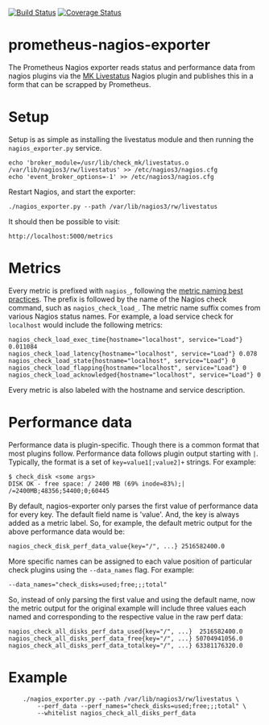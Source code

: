 [![Build Status](https://travis-ci.org/m-lab/prometheus-nagios-exporter.svg?branch=master)](https://travis-ci.org/m-lab/prometheus-nagios-exporter)
[![Coverage Status](https://coveralls.io/repos/github/m-lab/prometheus-nagios-exporter/badge.svg?branch=master)](https://coveralls.io/github/m-lab/prometheus-nagios-exporter?branch=master)

# prometheus-nagios-exporter

The Prometheus Nagios exporter reads status and performance data from nagios
plugins via the [MK Livestatus][livestatus] Nagios plugin and publishes this
in a form that can be scrapped by Prometheus.

[livestatus]: https://mathias-kettner.de/checkmk_livestatus.html

# Setup

Setup is as simple as installing the livestatus module and then running the
`nagios_exporter.py` service.

    echo 'broker_module=/usr/lib/check_mk/livestatus.o /var/lib/nagios3/rw/livestatus' >> /etc/nagios3/nagios.cfg
    echo 'event_broker_options=-1' >> /etc/nagios3/nagios.cfg

Restart Nagios, and start the exporter:

    ./nagios_exporter.py --path /var/lib/nagios3/rw/livestatus

It should then be possible to visit:

    http://localhost:5000/metrics

# Metrics

Every metric is prefixed with `nagios_`, following the [metric naming best
practices][naming]. The prefix is followed by the name of the Nagios check
command, such as `nagios_check_load_`. The metric name suffix comes from various
Nagios status names. For example, a load service check for `localhost` would
include the following metrics:

```
nagios_check_load_exec_time{hostname="localhost", service="Load"} 0.011084
nagios_check_load_latency{hostname="localhost", service="Load"} 0.078
nagios_check_load_state{hostname="localhost", service="Load"} 0
nagios_check_load_flapping{hostname="localhost", service="Load"} 0
nagios_check_load_acknowledged{hostname="localhost", service="Load"} 0
```

Every metric is also labeled with the hostname and service description.

[naming]: https://prometheus.io/docs/practices/naming/

# Performance data

Performance data is plugin-specific. Though there is a common format that most
plugins follow. Performance data follows plugin output starting with `|`.
Typically, the format is a set of `key=value1[;value2]+` strings. For example:

```
$ check_disk <some args>
DISK OK - free space: / 2400 MB (69% inode=83%);| /=2400MB;48356;54400;0;60445
```

By default, nagios-exporter only parses the first value of performance data
for every key. The default field name is 'value'. And, the key is always added
as a metric label. So, for example, the default metric output for the above
performance data would be:

```
nagios_check_disk_perf_data_value{key="/", ...} 2516582400.0
```

More specific names can be assigned to each value position of particular check
plugins using the `--data_names` flag. For example:

```
--data_names="check_disks=used;free;;;total"
```

So, instead of only parsing the first value and using the default name, now the
metric output for the original example will include three values each named and
corresponding to the respective value in the raw perf data:

```
nagios_check_all_disks_perf_data_used{key="/", ...}  2516582400.0
nagios_check_all_disks_perf_data_free{key="/", ...} 50704941056.0
nagios_check_all_disks_perf_data_totalkey="/", ...} 63381176320.0
```

# Example

```
    ./nagios_exporter.py --path /var/lib/nagios3/rw/livestatus \
        --perf_data --perf_names="check_disks=used;free;;;total" \
        --whitelist nagios_check_all_disks_perf_data
```
